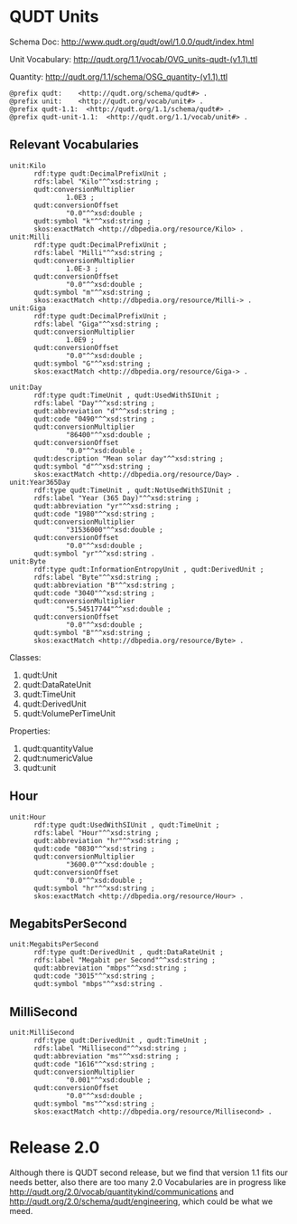 # QUDT Units
Schema Doc:
http://www.qudt.org/qudt/owl/1.0.0/qudt/index.html

Unit Vocabulary:
http://qudt.org/1.1/vocab/OVG_units-qudt-(v1.1).ttl

Quantity:
http://qudt.org/1.1/schema/OSG_quantity-(v1.1).ttl


    @prefix qudt:    <http://qudt.org/schema/qudt#> .
    @prefix unit:    <http://qudt.org/vocab/unit#> .
    @prefix qudt-1.1:  <http://qudt.org/1.1/schema/qudt#> .
    @prefix qudt-unit-1.1:  <http://qudt.org/1.1/vocab/unit#> .


## Relevant Vocabularies

```
unit:Kilo
      rdf:type qudt:DecimalPrefixUnit ;
      rdfs:label "Kilo"^^xsd:string ;
      qudt:conversionMultiplier
              1.0E3 ;
      qudt:conversionOffset
              "0.0"^^xsd:double ;
      qudt:symbol "k"^^xsd:string ;
      skos:exactMatch <http://dbpedia.org/resource/Kilo> .
unit:Milli
      rdf:type qudt:DecimalPrefixUnit ;
      rdfs:label "Milli"^^xsd:string ;
      qudt:conversionMultiplier
              1.0E-3 ;
      qudt:conversionOffset
              "0.0"^^xsd:double ;
      qudt:symbol "m"^^xsd:string ;
      skos:exactMatch <http://dbpedia.org/resource/Milli-> .
unit:Giga
      rdf:type qudt:DecimalPrefixUnit ;
      rdfs:label "Giga"^^xsd:string ;
      qudt:conversionMultiplier
              1.0E9 ;
      qudt:conversionOffset
              "0.0"^^xsd:double ;
      qudt:symbol "G"^^xsd:string ;
      skos:exactMatch <http://dbpedia.org/resource/Giga-> .

unit:Day
      rdf:type qudt:TimeUnit , qudt:UsedWithSIUnit ;
      rdfs:label "Day"^^xsd:string ;
      qudt:abbreviation "d"^^xsd:string ;
      qudt:code "0490"^^xsd:string ;
      qudt:conversionMultiplier
              "86400"^^xsd:double ;
      qudt:conversionOffset
              "0.0"^^xsd:double ;
      qudt:description "Mean solar day"^^xsd:string ;
      qudt:symbol "d"^^xsd:string ;
      skos:exactMatch <http://dbpedia.org/resource/Day> .
unit:Year365Day
      rdf:type qudt:TimeUnit , qudt:NotUsedWithSIUnit ;
      rdfs:label "Year (365 Day)"^^xsd:string ;
      qudt:abbreviation "yr"^^xsd:string ;
      qudt:code "1980"^^xsd:string ;
      qudt:conversionMultiplier
              "31536000"^^xsd:double ;
      qudt:conversionOffset
              "0.0"^^xsd:double ;
      qudt:symbol "yr"^^xsd:string .
unit:Byte
      rdf:type qudt:InformationEntropyUnit , qudt:DerivedUnit ;
      rdfs:label "Byte"^^xsd:string ;
      qudt:abbreviation "B"^^xsd:string ;
      qudt:code "3040"^^xsd:string ;
      qudt:conversionMultiplier
              "5.54517744"^^xsd:double ;
      qudt:conversionOffset
              "0.0"^^xsd:double ;
      qudt:symbol "B"^^xsd:string ;
      skos:exactMatch <http://dbpedia.org/resource/Byte> .
```
Classes:
1. qudt:Unit
2. qudt:DataRateUnit
3. qudt:TimeUnit
4. qudt:DerivedUnit
5. qudt:VolumePerTimeUnit

Properties:   
1. qudt:quantityValue
2. qudt:numericValue
3. qudt:unit

## Hour
```
unit:Hour
      rdf:type qudt:UsedWithSIUnit , qudt:TimeUnit ;
      rdfs:label "Hour"^^xsd:string ;
      qudt:abbreviation "hr"^^xsd:string ;
      qudt:code "0830"^^xsd:string ;
      qudt:conversionMultiplier
              "3600.0"^^xsd:double ;
      qudt:conversionOffset
              "0.0"^^xsd:double ;
      qudt:symbol "hr"^^xsd:string ;
      skos:exactMatch <http://dbpedia.org/resource/Hour> .
```

## MegabitsPerSecond
```
unit:MegabitsPerSecond
      rdf:type qudt:DerivedUnit , qudt:DataRateUnit ;
      rdfs:label "Megabit per Second"^^xsd:string ;
      qudt:abbreviation "mbps"^^xsd:string ;
      qudt:code "3015"^^xsd:string ;
      qudt:symbol "mbps"^^xsd:string .
```

## MilliSecond
```
unit:MilliSecond
      rdf:type qudt:DerivedUnit , qudt:TimeUnit ;
      rdfs:label "Millisecond"^^xsd:string ;
      qudt:abbreviation "ms"^^xsd:string ;
      qudt:code "1616"^^xsd:string ;
      qudt:conversionMultiplier
              "0.001"^^xsd:double ;
      qudt:conversionOffset
              "0.0"^^xsd:double ;
      qudt:symbol "ms"^^xsd:string ;
      skos:exactMatch <http://dbpedia.org/resource/Millisecond> .
```
# Release 2.0
Although there is QUDT second release, but we find that version 1.1 fits our needs better, also there are too many 2.0 Vocabularies are in progress like http://qudt.org/2.0/vocab/quantitykind/communications and http://qudt.org/2.0/schema/qudt/engineering, which could be what we meed.
